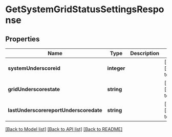 # GetSystemGridStatusSettingsResponse

## Properties
Name | Type | Description | Notes
------------ | ------------- | ------------- | -------------
**systemUnderscoreid** | **integer** |  | [optional] [default to null]
**gridUnderscorestate** | **string** |  | [optional] [default to null]
**lastUnderscorereportUnderscoredate** | **string** |  | [optional] [default to null]

[[Back to Model list]](../README.md#documentation-for-models) [[Back to API list]](../README.md#documentation-for-api-endpoints) [[Back to README]](../README.md)


